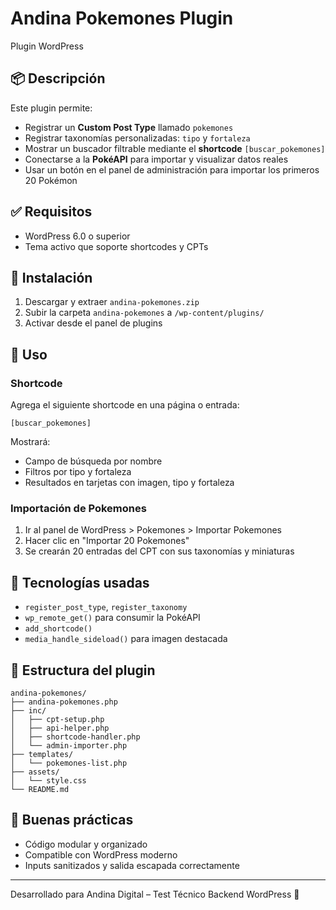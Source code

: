 # Andina Pokemones Plugin

Plugin WordPress

## 📦 Descripción
Este plugin permite:

- Registrar un **Custom Post Type** llamado `pokemones`
- Registrar taxonomías personalizadas: `tipo` y `fortaleza`
- Mostrar un buscador filtrable mediante el **shortcode** `[buscar_pokemones]`
- Conectarse a la **PokéAPI** para importar y visualizar datos reales
- Usar un botón en el panel de administración para importar los primeros 20 Pokémon

## ✅ Requisitos
- WordPress 6.0 o superior
- Tema activo que soporte shortcodes y CPTs

## 🚀 Instalación
1. Descargar y extraer `andina-pokemones.zip`
2. Subir la carpeta `andina-pokemones` a `/wp-content/plugins/`
3. Activar desde el panel de plugins

## 🧩 Uso
### Shortcode
Agrega el siguiente shortcode en una página o entrada:
```shortcode
[buscar_pokemones]
```

Mostrará:
- Campo de búsqueda por nombre
- Filtros por tipo y fortaleza
- Resultados en tarjetas con imagen, tipo y fortaleza

### Importación de Pokemones
1. Ir al panel de WordPress > Pokemones > Importar Pokemones
2. Hacer clic en "Importar 20 Pokemones"
3. Se crearán 20 entradas del CPT con sus taxonomías y miniaturas

## 🧪 Tecnologías usadas
- `register_post_type`, `register_taxonomy`
- `wp_remote_get()` para consumir la PokéAPI
- `add_shortcode()`
- `media_handle_sideload()` para imagen destacada

## 📁 Estructura del plugin
```
andina-pokemones/
├── andina-pokemones.php
├── inc/
│   ├── cpt-setup.php
│   ├── api-helper.php
│   ├── shortcode-handler.php
│   └── admin-importer.php
├── templates/
│   └── pokemones-list.php
├── assets/
│   └── style.css
└── README.md
```

## 🧼 Buenas prácticas
- Código modular y organizado
- Compatible con WordPress moderno
- Inputs sanitizados y salida escapada correctamente

---
Desarrollado para Andina Digital – Test Técnico Backend WordPress 💼
